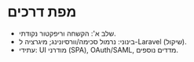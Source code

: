 # מפת דרכים

- שלב א': הקשחה וריפקטור נקודתי.
- בינוני: נרמול סכימה/וורסיונינג; מיגרציה ל-Laravel (שיקול).
- עתידי: UI מודרני (SPA), OAuth/SAML, מדדים נוספים.
